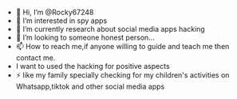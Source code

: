 - 👋 Hi, I’m @Rocky67248
- 👀 I’m interested in spy apps 
- 🌱 I’m currently research about social media apps hacking 
- 💞️ I’m looking to someone honest person...
- 📫 How to reach me,if anyone willing to guide and teach me then contact me.
- I want to used the hacking for positive aspects 
- ⚡ like my family specially checking for my children's activities on Whatsapp,tiktok and other social media apps

<!---
Rocky67248/Rocky67248 is a ✨ special ✨ repository because its `README.md` (this file) appears on your GitHub profile.
You can click the Preview link to take a look at your changes.
--->
